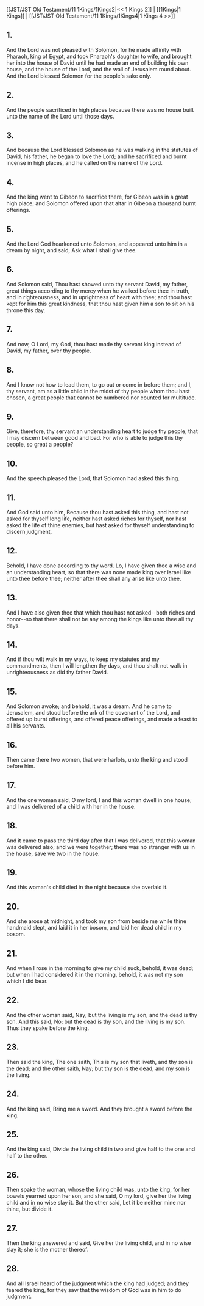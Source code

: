 [[JST/JST Old Testament/11 1Kings/1Kings2|<< 1 Kings 2]] | [[1Kings|1 Kings]] | [[JST/JST Old Testament/11 1Kings/1Kings4|1 Kings 4 >>]]
## 1.
And the Lord was not pleased with Solomon, for he made affinity with Pharaoh, king of Egypt, and took Pharaoh\'s daughter to wife, and brought her into the house of David until he had made an end of building his own house, and the house of the Lord, and the wall of Jerusalem round about. And the Lord blessed Solomon for the people\'s sake only.
## 2.
And the people sacrificed in high places because there was no house built unto the name of the Lord until those days.
## 3.
And because the Lord blessed Solomon as he was walking in the statutes of David, his father, he began to love the Lord; and he sacrificed and burnt incense in high places, and he called on the name of the Lord.
## 4.
And the king went to Gibeon to sacrifice there, for Gibeon was in a great high place; and Solomon offered upon that altar in Gibeon a thousand burnt offerings.
## 5.
And the Lord God hearkened unto Solomon, and appeared unto him in a dream by night, and said, Ask what I shall give thee.
## 6.
And Solomon said, Thou hast showed unto thy servant David, my father, great things according to thy mercy when he walked before thee in truth, and in righteousness, and in uprightness of heart with thee; and thou hast kept for him this great kindness, that thou hast given him a son to sit on his throne this day.
## 7.
And now, O Lord, my God, thou hast made thy servant king instead of David, my father, over thy people.
## 8.
And I know not how to lead them, to go out or come in before them; and I, thy servant, am as a little child in the midst of thy people whom thou hast chosen, a great people that cannot be numbered nor counted for multitude.
## 9.
Give, therefore, thy servant an understanding heart to judge thy people, that I may discern between good and bad. For who is able to judge this thy people, so great a people?
## 10.
And the speech pleased the Lord, that Solomon had asked this thing.
## 11.
And God said unto him, Because thou hast asked this thing, and hast not asked for thyself long life, neither hast asked riches for thyself, nor hast asked the life of thine enemies, but hast asked for thyself understanding to discern judgment,
## 12.
Behold, I have done according to thy word. Lo, I have given thee a wise and an understanding heart, so that there was none made king over Israel like unto thee before thee; neither after thee shall any arise like unto thee.
## 13.
And I have also given thee that which thou hast not asked\--both riches and honor\--so that there shall not be any among the kings like unto thee all thy days.
## 14.
And if thou wilt walk in my ways, to keep my statutes and my commandments, then I will lengthen thy days, and thou shalt not walk in unrighteousness as did thy father David.
## 15.
And Solomon awoke; and behold, it was a dream. And he came to Jerusalem, and stood before the ark of the covenant of the Lord, and offered up burnt offerings, and offered peace offerings, and made a feast to all his servants.
## 16.
Then came there two women, that were harlots, unto the king and stood before him.
## 17.
And the one woman said, O my lord, I and this woman dwell in one house; and I was delivered of a child with her in the house.
## 18.
And it came to pass the third day after that I was delivered, that this woman was delivered also; and we were together; there was no stranger with us in the house, save we two in the house.
## 19.
And this woman\'s child died in the night because she overlaid it.
## 20.
And she arose at midnight, and took my son from beside me while thine handmaid slept, and laid it in her bosom, and laid her dead child in my bosom.
## 21.
And when I rose in the morning to give my child suck, behold, it was dead; but when I had considered it in the morning, behold, it was not my son which I did bear.
## 22.
And the other woman said, Nay; but the living is my son, and the dead is thy son. And this said, No; but the dead is thy son, and the living is my son. Thus they spake before the king.
## 23.
Then said the king, The one saith, This is my son that liveth, and thy son is the dead; and the other saith, Nay; but thy son is the dead, and my son is the living.
## 24.
And the king said, Bring me a sword. And they brought a sword before the king.
## 25.
And the king said, Divide the living child in two and give half to the one and half to the other.
## 26.
Then spake the woman, whose the living child was, unto the king, for her bowels yearned upon her son, and she said, O my lord, give her the living child and in no wise slay it. But the other said, Let it be neither mine nor thine, but divide it.
## 27.
Then the king answered and said, Give her the living child, and in no wise slay it; she is the mother thereof.
## 28.
And all Israel heard of the judgment which the king had judged; and they feared the king, for they saw that the wisdom of God was in him to do judgment.

